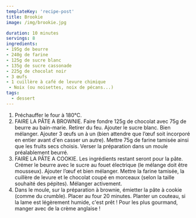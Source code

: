 ```yaml
---
templateKey: 'recipe-post'
title: Brookie
image: /img/brookie.jpg

duration: 10 minutes
servings: 8
ingredients:
- 195g de beurre
- 240g de farine
- 125g de sucre blanc
- 135g de sucre cassonade
- 225g de chocolat noir
- 3 œufs
- 1 cuillère à café de levure chimique
 - Noix (ou noisettes, noix de pécans...)
tags:
  - dessert
---
```

1. Préchauffer le four à 180°C.
2. FAIRE LA PÂTE A BROWNIE. Faire fondre 125g de chocolat avec 75g de beurre au bain-marie. Retirer du feu. Ajouter le sucre blanc. Bien mélanger. Ajouter 3 œufs un à un (bien attendre que l’œuf soit incorporé en entier avant d'en casser un autre). Mettre 75g de farine tamisée ainsi que les fruits secs choisis. Verser la préparation dans un moule préalablement beurré.
3. FAIRE LA PÂTE A COOKIE. Les ingrédients restant seront pour la pâte. Crémer le beurre avec le sucre au fouet électrique (le mélange doit être mousseux). Ajouter l’œuf et bien mélanger. Mettre la farine tamisée, la cuillère de levure et le chocolat coupé en morceaux (selon la taille souhaité des pépites). Mélanger activement.
4. Dans le moule, sur la préparation à brownie, émietter la pâte à cookie (comme du crumble). Placer au four 20 minutes. Planter un couteau, si la lame est légèrement humide, c'est prêt ! Pour les plus gourmand, manger avec de la crème anglaise !
